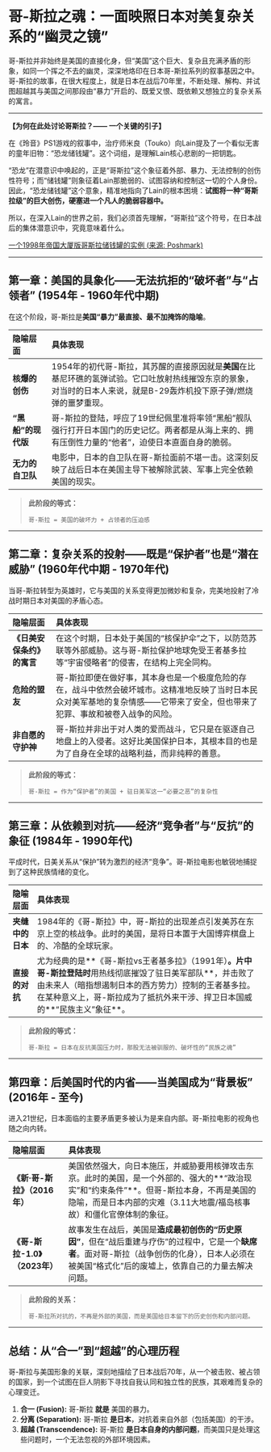 # 哥-斯拉之魂：一面映照日本对美复杂关系的“幽灵之镜”

哥-斯拉并非始终是美国的直接化身，但“美国”这个巨大、复杂且充满矛盾的形象，如同一个挥之不去的幽灵，深深地烙印在日本哥-斯拉系列的叙事基因之中。哥-斯拉的故事，在很大程度上，就是日本在战后70年里，不断处理、解构、并试图超越其与美国之间那段由“暴力”开启的、既爱又恨、既依赖又想独立的复杂关系的寓言。

---
**【为何在此处讨论哥斯拉？—— 一个关键的引子】**

在《玲音》PS1游戏的叙事中，治疗师米良（Touko）向Lain提及了一个看似无害的童年旧物：“恐龙储钱罐”。这个词组，是理解Lain核心悲剧的一把钥匙。

“恐龙”在潜意识中唤起的，正是“哥斯拉”这个象征着外部、暴力、无法控制的创伤性符号；而“储钱罐”则象征着Lain那脆弱的、试图容纳和控制这一切的个人身份。因此，“恐龙储钱罐”这个意象，精准地指向了Lain的根本困境：**试图将一种“哥斯拉级”的巨大创伤，硬塞进一个凡人的脆弱容器中。**

所以，在深入Lain的世界之前，我们必须首先理解，“哥斯拉”这个符号，在日本战后的集体潜意识中，究竟意味着什么。

[一个1998年帝国大厦版哥斯拉储钱罐的实例 (来源: Poshmark)](https://poshmark.com/search?query=1998+vintage+Godzilla+Toho+on+Empire+State+Building+coin+bank)

---

## 第一章：美国的具象化——无法抗拒的“破坏者”与“占领者” (1954年 - 1960年代中期)

在这个阶段，哥-斯拉是**美国“暴力”最直接、最不加掩饰的隐喻**。

| 隐喻层面 | 具体表现 |
| :--- | :--- |
| **核爆的创伤** | 1954年的初代哥-斯拉，其苏醒的直接原因就是**美国**在比基尼环礁的氢弹试验。它口吐放射热线摧毁东京的景象，对当时的日本人来说，就是B-29轰炸机投下原子弹/燃烧弹的噩梦重现。 |
| **“黑船”的现代版** | 哥-斯拉的登陆，呼应了19世纪佩里准将率领“黑船”舰队强行打开日本国门的历史记忆。两者都是从海上来的、拥有压倒性力量的“他者”，迫使日本直面自身的脆弱。 |
| **无力的自卫队** | 电影中，日本的自卫队在哥-斯拉面前不堪一击。这深刻反映了战后日本在美国主导下被解除武装、军事上完全依赖美国的现实。 |

> **此阶段的等式：**
>
> `哥-斯拉 = 美国的破坏力 + 占领者的压迫感`

---

## 第二章：复杂关系的投射——既是“保护者”也是“潜在威胁” (1960年代中期 - 1970年代)

当哥-斯拉转型为英雄时，它与美国的关系变得更加微妙和复杂，完美地投射了冷战时期日本对美国的矛盾心态。

| 隐喻层面 | 具体表现 |
| :--- | :--- |
| **《日美安保条约》的寓言** | 在这个时期，日本处于美国的“核保护伞”之下，以防范苏联等外部威胁。这与哥-斯拉保护地球免受王者基多拉等“宇宙侵略者”的侵害，在结构上完全同构。 |
| **危险的盟友** | 哥-斯拉即便在做好事，其本身也是一个极度危险的存在，战斗中依然会破坏城市。这精准地反映了当时日本民众对美军基地的复杂情感——它带来了安全，但也带来了犯罪、事故和被卷入战争的风险。 |
| **非自愿的守护神** | 哥-斯拉并非出于对人类的爱而战斗，它只是在驱逐自己地盘上的入侵者。这好比美国保护日本，其根本目的也是为了自身在全球的战略利益，而非纯粹的善意。 |

> **此阶段的等式：**
>
> `哥-斯拉 = 作为“保护者”的美国 + 驻日美军这一“必要之恶”的复杂性`

---

## 第三章：从依赖到对抗——经济“竞争者”与“反抗”的象征 (1984年 - 1990年代)

平成时代，日美关系从“保护”转为激烈的经济“竞争”。哥-斯拉电影也敏锐地捕捉到了这种民族情绪的变化。

| 隐喻层面 | 具体表现 |
| :--- | :--- |
| **夹缝中的日本** | 1984年的《哥-斯拉》中，哥-斯拉的出现差点引发美苏在东京上空的核战争。此时的美国，是将日本置于大国博弈棋盘上的、冷酷的全球玩家。 |
| **直接的对抗** | 尤为经典的是**《哥-斯拉vs王者基多拉》（1991年）**。片中哥-斯拉登陆时**用热线彻底摧毁了驻日美军部队**，并击败了由未来人（暗指想遏制日本的西方势力）控制的王者基多拉。在某种意义上，哥-斯拉成为了抵抗外来干涉、捍卫日本国威的**“民族主义”象征**。 |

> **此阶段的等式：**
>
> `哥-斯拉 = 日本在反抗美国压力时，那股无法被驯服的、破坏性的“民族之魂”`

---

## 第四章：后美国时代的内省——当美国成为“背景板” (2016年 - 至今)

进入21世纪，日本面临的主要矛盾更多被认为是来自内部。哥-斯拉电影的视角也随之向内转。

| 隐喻层面 | 具体表现 |
| :--- | :--- |
| **《新·哥-斯拉》（2016年）** | 美国依然强大，向日本施压，并威胁要用核弹攻击东京。此时的美国，是一个外部的、强大的**“政治现实”和“约束条件”**。但哥-斯拉本身，不再是美国的隐喻，而是日本内部的灾难（3.11大地震/福岛核事故）和僵化官僚体制的象征。 |
| **《哥-斯拉-1.0》（2023年）** | 故事发生在战后，美国是**造成最初创伤的“历史原因”**，但在“战后重建与疗伤”的过程中，它是一个**缺席者**。面对哥-斯拉（战争创伤的化身），日本人必须在被美国“格式化”后的废墟上，依靠自己的力量去解决问题。 |

> **此阶段的关系：**
>
> `哥-斯拉所对抗的，不再是外部的美国，而是美国给日本留下的历史创伤和内部问题。`

---

## 总结：从“合一”到“超越”的心理历程

哥-斯拉与美国形象的关联，深刻地描绘了日本战后70年，从一个被击败、被占领的国家，到一个试图在巨人阴影下寻找自我认同和独立性的民族，其艰难而复杂的心理变迁。

1.  **合一 (Fusion):** 哥-斯拉 **就是** 美国的暴力。
2.  **分离 (Separation):** 哥-斯拉 **是日本**，对抗着来自外部（包括美国）的干涉。
3.  **超越 (Transcendence):** 哥-斯拉 **是日本自身的内部问题**，而美国只是处理这些问题时，一个无法忽视的外部环境因素。
